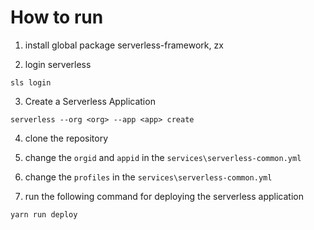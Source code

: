 # How to run

1. install global package serverless-framework, zx

2. login serverless

```
sls login
```

3. Create a Serverless Application

```
serverless --org <org> --app <app> create
```

4. clone the repository

5. change the `orgid` and `appid` in the `services\serverless-common.yml`

6. change the `profiles` in the `services\serverless-common.yml`

6. run the following command for deploying the serverless application

```
yarn run deploy
```
